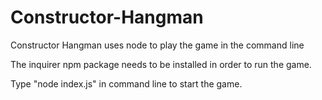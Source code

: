 # Constructor-Hangman

Constructor Hangman uses node to play the game in the command line

The inquirer npm package needs to be installed in order to run the game.

Type "node index.js" in command line to start the game.



